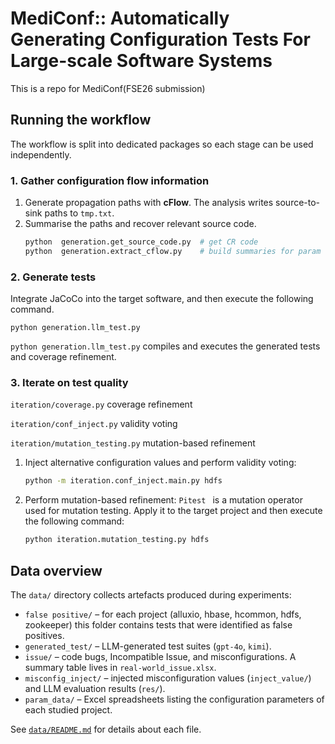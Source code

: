 # MediConf:: Automatically Generating Configuration Tests For Large-scale Software Systems

This is a repo for MediConf(FSE26 submission)

## Running the workflow
The workflow is split into dedicated packages so each stage can be used independently.
### 1. Gather configuration flow information
1. Generate propagation paths with **cFlow**.
   The analysis writes source-to-sink paths to `tmp.txt`.
2. Summarise the paths and recover relevant source code.
   ```bash
   python  generation.get_source_code.py  # get CR code
   python  generation.extract_cflow.py    # build summaries for param
   ```

### 2. Generate tests
Integrate JaCoCo into the target software, and then execute the following command.

    python generation.llm_test.py

 `python generation.llm_test.py` compiles and executes the generated tests and coverage refinement.


### 3. Iterate on test quality

   `iteration/coverage.py` coverage refinement
   
   `iteration/conf_inject.py` validity voting
   
   `iteration/mutation_testing.py` mutation-based refinement
 
1. Inject alternative configuration values and perform validity voting:
   ```bash
   python -m iteration.conf_inject.main.py hdfs
   ```
2. Perform mutation-based refinement:
   `Pitest ` is a mutation operator used for mutation testing. Apply it to the target project and then execute the following command: 
   ```bash
   python iteration.mutation_testing.py hdfs
   ```
 


## Data overview
The `data/` directory collects artefacts produced during experiments:
- `false positive/` – for each project (alluxio, hbase, hcommon, hdfs, zookeeper) this folder contains tests that were identified as false positives.
- `generated_test/` – LLM-generated test suites (`gpt-4o`, `kimi`).
- `issue/` –  code bugs, Incompatible Issue, and misconfigurations. A summary table lives in `real-world_issue.xlsx`.
- `misconfig_inject/` – injected misconfiguration values (`inject_value/`) and LLM evaluation results (`res/`).
- `param_data/` – Excel spreadsheets listing the configuration parameters of each studied project.

See [`data/README.md`](data/README.md) for details about each file.